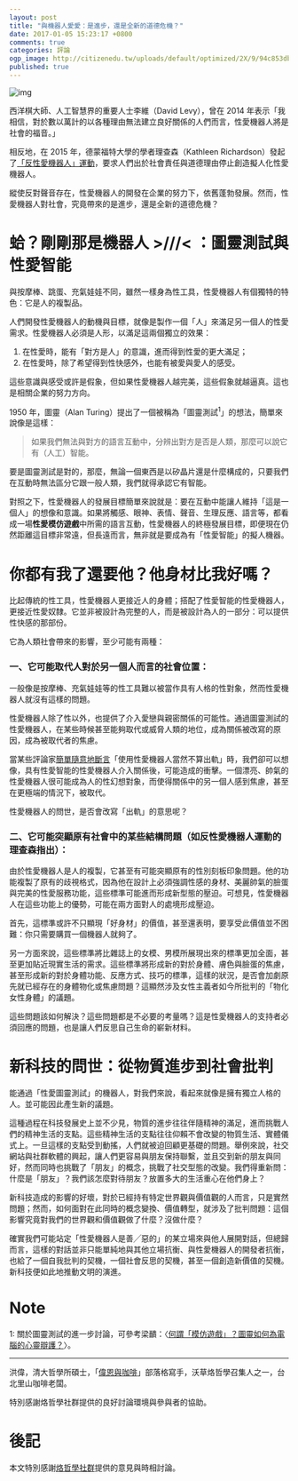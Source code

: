 ```yaml
---
layout: post
title: "與機器人愛愛：是進步，還是全新的道德危機？"
date: 2017-01-05 15:23:17 +0800
comments: true
categories: 評論
ogp_image: http://citizenedu.tw/uploads/default/optimized/2X/9/94c853db8c5d31c7c855f99a08d761255a1bf4cc_1_690x414.jpg
published: true
---
```


![img](http://citizenedu.tw/uploads/default/optimized/2X/9/94c853db8c5d31c7c855f99a08d761255a1bf4cc_1_690x414.jpg)

西洋棋大師、人工智慧界的重要人士李維（David Levy），曾在 2014 年表示「我相信，對於數以萬計的以各種理由無法建立良好關係的人們而言，性愛機器人將是社會的福音。」

相反地，在 2015 年，德蒙福特大學的學者理查森（Kathleen Richardson）發起了[「反性愛機器人」運動](https://campaignagainstsexrobots.org/)，要求人們出於社會責任與道德理由停止創造擬人化性愛機器人。

縱使反對聲音存在，性愛機器人的開發在企業的努力下，依舊蓬勃發展。然而，性愛機器人對社會，究竟帶來的是進步，還是全新的道德危機？

<!--more-->

# 蛤？剛剛那是機器人 >///< ：圖靈測試與性愛智能

與按摩棒、跳蛋、充氣娃娃不同，雖然一樣身為性工具，性愛機器人有個獨特的特色：它是人的複製品。

人們開發性愛機器人的動機與目標，就像是製作一個「人」來滿足另一個人的性愛需求。性愛機器人必須是人形，以滿足這兩個獨立的效果：

1. 在性愛時，能有「對方是人」的意識，進而得到性愛的更大滿足；
2. 在性愛時，除了希望得到性快感外，也能有被愛與愛人的感受。

這些意識與感受或許是假象，但如果性愛機器人越完美，這些假象就越逼真。這也是相關企業的努力方向。

1950 年，圖靈（Alan Turing）提出了一個被稱為「圖靈測試<sup>1</sup>」的想法，簡單來說像是這樣：

> 如果我們無法與對方的語言互動中，分辨出對方是否是人類，那麼可以說它有（人工）智能。

要是圖靈測試是對的，那麼，無論一個東西是以矽晶片還是什麼構成的，只要我們在互動時無法區分它跟一般人類，我們就得承認它有智能。

對照之下，性愛機器人的發展目標簡單來說就是：要在互動中能讓人維持「這是一個人」的想像和意識。如果將觸感、眼神、表情、聲音、生理反應、語言等，都看成一場<b>性愛模仿遊戲</b>中所需的語言互動，性愛機器人的終極發展目標，即便現在仍然距離這目標非常遠，但長遠而言，無非就是要成為有「性愛智能」的擬人機器。

# 你都有我了還要他？他身材比我好嗎？

比起傳統的性工具，性愛機器人更接近人的身體；搭配了性愛智能的性愛機器人，更接近性愛奴隸。它並非被設計為完整的人，而是被設計為人的一部分：可以提供性快感的那部份。

它為人類社會帶來的影響，至少可能有兩種：

### 一、它可能取代人對於另一個人而言的社會位置：

一般像是按摩棒、充氣娃娃等的性工具難以被當作具有人格的性對象，然而性愛機器人就沒有這樣的問題。

性愛機器人除了性以外，也提供了介入愛戀與親密關係的可能性。通過圖靈測試的性愛機器人，在某些時候甚至能夠取代或威脅人類的地位，成為關係被改寫的原因，成為被取代者的焦慮。

當某些評論家[簡單隨意地斷言](https://buzzorange.com/techorange/2016/11/02/sex-dolls/)「使用性愛機器人當然不算出軌」時，我們卻可以想像，具有性愛智能的性愛機器人介入關係後，可能造成的衝擊。一個漂亮、帥氣的性愛機器人很可能成為人的性幻想對象，而使得關係中的另一個人感到焦慮，甚至在更極端的情況下，被取代。

性愛機器人的問世，是否會改寫「出軌」的意思呢？

### 二、它可能突顯原有社會中的某些結構問題（如反性愛機器人運動的理查森指出）：

由於性愛機器人是人的複製，它甚至有可能突顯原有的性別刻板印象問題。他的功能複製了原有的歧視格式，因為他在設計上必須強調性感的身材、美麗帥氣的臉蛋與完美的性愛服務功能，這些標準可能進而形成新型態的壓迫。可想見，性愛機器人在這些功能上的優勢，可能在兩方面對人的處境形成壓迫。

首先，這標準或許不只顯現「好身材」的價值，甚至還表明，要享受此價值並不困難：你只需要購買一個機器人就夠了。

另一方面來說，這些標準將比雜誌上的女模、男模所展現出來的標準更加全面，甚至更加貼近現實生活的需求。這些標準將形成新的對於身體、膚色與臉蛋的焦慮，甚至形成新的對於身體功能、反應方式、技巧的標準，這樣的狀況，是否會加劇原先就已經存在的身體物化或焦慮問題？這顯然涉及女性主義者如今所批判的「物化女性身體」的議題。

這些問題該如何解決？這些問題都是不必要的考量嗎？這是性愛機器人的支持者必須回應的問題，也是讓人們反思自己生命的嶄新材料。

# 新科技的問世：從物質進步到社會批判

能通過「性愛圖靈測試」的機器人，對我們來說，看起來就像是擁有獨立人格的人。並可能因此產生新的議題。

這種過程在科技發展史上並不少見，物質的進步往往伴隨精神的滿足，進而挑戰人們的精神生活的支點。這些精神生活的支點往往仰賴不會改變的物質生活、實體儀式上。一旦這樣的支點受到動搖，人們就被迫回顧更基礎的問題。舉例來說，社交網站與社群軟體的興起，讓人們更容易與朋友保持聯繫，並且交到新的朋友與同好，然而同時也挑戰了「朋友」的概念，挑戰了社交型態的改變。我們得重新問：什麼是「朋友」？我們該怎麼對待朋友？放置多大的生活重心在他們身上？

新科技造成的影響的好壞，對於已經持有特定世界觀與價值觀的人而言，只是實然問題；然而，如何面對在此同時的概念變換、價值轉型，就涉及了批判問題：這個影響究竟對我們的世界觀和價值觀做了什麼？沒做什麼？

確實我們可能站定「性愛機器人是善╱惡的」的某立場來與他人展開對話，但總歸而言，這樣的對話並非只能單純地與其他立場抗衡、與性愛機器人的開發者抗衡，也給了一個自我批判的契機，一個社會反思的契機，甚至一個創造新價值的契機。新科技便如此地推動文明的演進。

# Note

1: 關於圖靈測試的進一步討論，可參考梁靧：〈[何謂「模仿遊戲」？圖靈如何為電腦的心靈辯護？](http://citizenedu.tw/t/topic/1793)〉。

---

洪偉，清大哲學所碩士，「[偉恩與咖啡](http://wayneh.tw)」部落格寫手，沃草烙哲學召集人之一，台北里山咖啡老闆。

特別感謝烙哲學社群提供的良好討論環境與參與者的協助。

# 後記

本文特別感謝[烙哲學社群](http://citizenedu.tw/t/topic/1755)提供的意見與時相討論。
